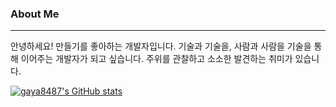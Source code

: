 ### About Me
---
안녕하세요! 만들기를 좋아하는 개발자입니다.
기술과 기술을, 사람과 사람을 기술을 통해 이어주는 개발자가 되고 싶습니다.
주위를 관찰하고 소소한 발견하는 취미가 있습니다.


[![gaya8487's GitHub stats](https://github-readme-stats.vercel.app/api?username=gaya8487&show_icons=true&theme=cobalt)](https://github.com/anuraghazra/github-readme-stats)




<!--
**gaya8487/gaya8487** is a ✨ _special_ ✨ repository because its `README.md` (this file) appears on your GitHub profile.

Here are some ideas to get you started:

- 🔭 I’m currently working on ...
- 🌱 I’m currently learning ...
- 👯 I’m looking to collaborate on ...
- 🤔 I’m looking for help with ...
- 💬 Ask me about ...
- 📫 How to reach me: ...
- 😄 Pronouns: ...
- ⚡ Fun fact: ...
-->

